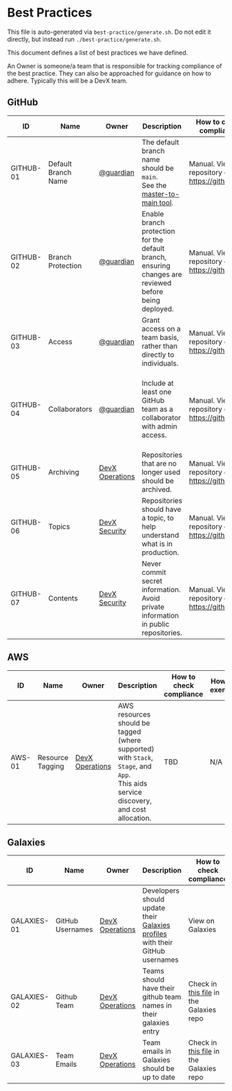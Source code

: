 

# Best Practices


This file is auto-generated via `best-practice/generate.sh`. Do not edit it directly, but instead run `./best-practice/generate.sh`.

This document defines a list of best practices we have defined.

An Owner is someone/a team that is responsible for tracking compliance of the best practice. They can also be approached for guidance on how to adhere. Typically this will be a DevX team.

<!-- contentstart -->
## GitHub
| ID        | Name                | Owner                                                                     | Description                                                                                                                                    | How to check compliance                           | How to exempt                                                                                     |
| --------- | ------------------- | ------------------------------------------------------------------------- | ---------------------------------------------------------------------------------------------------------------------------------------------- | ------------------------------------------------- | ------------------------------------------------------------------------------------------------- |
| GITHUB-01 | Default Branch Name | [@guardian](https://github.com/orgs/guardian/teams/all)                   | The default branch name should be `main`.<br>See the [master-to-main tool](https://github.com/guardian/master-to-main/blob/main/migrating.md). | Manual. View the repository on https://github.com | N/A                                                                                               |
| GITHUB-02 | Branch Protection   | [@guardian](https://github.com/orgs/guardian/teams/all)                   | Enable branch protection for the default branch, ensuring changes are reviewed before being deployed.                                          | Manual. View the repository on https://github.com | N/A                                                                                               |
| GITHUB-03 | Access              | [@guardian](https://github.com/orgs/guardian/teams/all)                   | Grant access on a team basis, rather than directly to individuals.                                                                             | Manual. View the repository on https://github.com | N/A                                                                                               |
| GITHUB-04 | Collaborators       | [@guardian](https://github.com/orgs/guardian/teams/all)                   | Include at least one GitHub team as a collaborator with admin access.                                                                          | Manual. View the repository on https://github.com | Repositories *without* the one of following topics are exempt: production, testing, documentation |
| GITHUB-05 | Archiving           | [DevX Operations](https://github.com/orgs/guardian/teams/devx-operations) | Repositories that are no longer used should be archived.                                                                                       | Manual. View the repository on https://github.com | N/A                                                                                               |
| GITHUB-06 | Topics              | [DevX Security](https://github.com/orgs/guardian/teams/devx-security)     | Repositories should have a topic, to help understand what is in production.                                                                    | Manual. View the repository on https://github.com | Repositories owned *only* by non-P&E teams are exempt.                                            |
| GITHUB-07 | Contents            | [DevX Security](https://github.com/orgs/guardian/teams/devx-security)     | Never commit secret information. Avoid private information in public repositories.                                                             | Manual. View the repository on https://github.com | N/A                                                                                               |
## AWS
| ID     | Name             | Owner                                                                     | Description                                                                                                                             | How to check compliance | How to exempt |
| ------ | ---------------- | ------------------------------------------------------------------------- | --------------------------------------------------------------------------------------------------------------------------------------- | ----------------------- | ------------- |
| AWS-01 | Resource Tagging | [DevX Operations](https://github.com/orgs/guardian/teams/devx-operations) | AWS resources should be tagged (where supported) with `Stack`, `Stage`, and `App`.<br>This aids service discovery, and cost allocation. | TBD                     | N/A           |
## Galaxies
| ID          | Name             | Owner                                                                     | Description                                                                                                         | How to check compliance                                                                                        | How to exempt                                                       |
| ----------- | ---------------- | ------------------------------------------------------------------------- | ------------------------------------------------------------------------------------------------------------------- | -------------------------------------------------------------------------------------------------------------- | ------------------------------------------------------------------- |
| GALAXIES-01 | GitHub Usernames | [DevX Operations](https://github.com/orgs/guardian/teams/devx-operations) | Developers should update their [Galaxies profiles](https://forms.gle/7Yye3KfHefgYqg3c7) with their GitHub usernames | View on Galaxies                                                                                               | Your Galaxies role is something other than an engineer/data analyst |
| GALAXIES-02 | Github Team      | [DevX Operations](https://github.com/orgs/guardian/teams/devx-operations) | Teams should have their github team names in their galaxies entry                                                   | Check in [this file](https://github.com/guardian/galaxies/blob/main/shared/data/teams.ts) in the Galaxies repo | Non-development teams are exempt                                    |
| GALAXIES-03 | Team Emails      | [DevX Operations](https://github.com/orgs/guardian/teams/devx-operations) | Team emails in Galaxies should be up to date                                                                        | Check in [this file](https://github.com/guardian/galaxies/blob/main/shared/data/teams.ts) in the Galaxies repo | N/A                                                                 |
<!-- contentend -->
